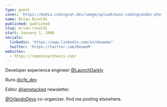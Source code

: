 ```yaml
---
type: guest
cover: 'https://media.codingcat.dev/image/upload/main-codingcatdev-photo/podcast-guest/remotesynth'
name: Brian Rinaldi
published: published
slug: brian-rinaldi
start: January 1, 2000
socials:
  linkedin: 'https://www.linkedin.com/in/douwem/'
  twitter: 'https://twitter.com/DouweM'
websites:
  - https://remotesynthesis.com/
---
```


Developer experience engineer [@LaunchDarkly](https://twitter.com/LaunchDarkly)

Runs [@cfe_dev](https://twitter.com/cfe_dev)

Editor [@jamstacked](https://twitter.com/jamstacked) newsletter.

[@OrlandoDevs](https://twitter.com/OrlandoDevs) co-organizer. find me posting elsewhere.
